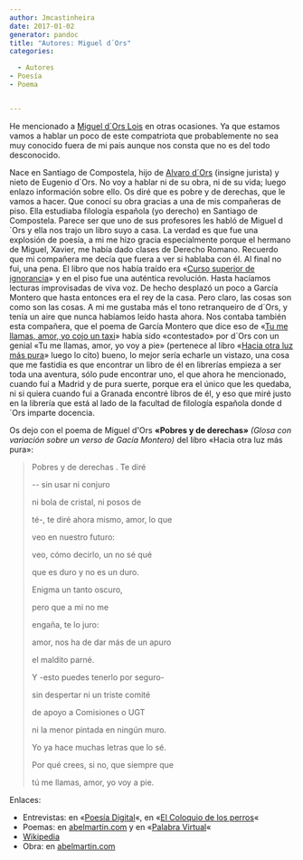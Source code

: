 ```yaml
---
author: Jmcastinheira
date: 2017-01-02
generator: pandoc
title: "Autores: Miguel d´Ors"
categories:

  - Autores
- Poesía
- Poema


---
```




He mencionado a [Miguel d´Ors
Lois](http://es.wikipedia.org/wiki/Miguel_d%27Ors) en otras ocasiones.
Ya que estamos vamos a hablar un poco de este compatriota que
probablemente no sea muy conocido fuera de mi pais aunque nos consta que
no es del todo desconocido.

Nace en Santiago de Compostela, hijo de [Alvaro
d´Ors](http://es.wikipedia.org/wiki/%C3%81lvaro_d%27Ors) (insigne
jurista) y nieto de Eugenio d´Ors. No voy a hablar ni de su obra, ni de
su vida; luego enlazo información sobre ello. Os diré que es pobre y de
derechas, que le vamos a hacer. Que conocí su obra gracias a una de mis
compañeras de piso. Ella estudiaba filología española (yo derecho) en
Santiago de Compostela. Parece ser que uno de sus profesores les habló
de Miguel d´Ors y ella nos trajo un libro suyo a casa. La verdad es que
fue una explosión de poesía, a mi me hizo gracia especialmente porque el
hermano de Miguel, Xavier, me había dado clases de Derecho Romano.
Recuerdo que mi compañera me decía que fuera a ver si hablaba con él. Al
final no fui, una pena. El libro que nos había traído era «[Curso
superior de ignorancia](http://www.abelmartin.com/aper/ors/1987.html)» y
en el piso fue una auténtica revolución. Hasta hacíamos lecturas
improvisadas de viva voz. De hecho desplazó un poco a García Montero que
hasta entonces era el rey de la casa. Pero claro, las cosas son como son
las cosas. A mi me gustaba más el tono retranqueiro de d´Ors, y tenía un
aire que nunca habíamos leído hasta ahora. Nos contaba también esta
compañera, que el poema de García Montero que dice eso de «[Tu me
llamas, amor, yo cojo un taxi](http://polisea.net/blog/?p=322)» había
sido «contestado» por d´Ors con un genial «Tu me llamas, amor, yo voy a
pie» (pertenece al libro «[Hacia otra luz más
pura](http://www.abelmartin.com/aper/ors/1999.html)» luego lo cito)
bueno, lo mejor sería echarle un vistazo, una cosa que me fastidia es
que encontrar un libro de él en librerías empieza a ser toda una
aventura, sólo pude encontrar uno, el que ahora he mencionado, cuando
fuí a Madrid y de pura suerte, porque era el único que les quedaba, ni
si quiera cuando fui a Granada encontré libros de él, y eso que miré
justo en la librería que está al lado de la facultad de filología
española donde d´Ors imparte docencia.

Os dejo con el poema de Miguel d'Ors **«Pobres y de derechas»** *(Glosa
con variación sobre un verso de Gacía Montero)* del libro «Hacia otra
luz más pura»:

> Pobres y de derechas . Te diré
>
> -- sin usar ni conjuro
>
> ni bola de cristal, ni posos de
>
> té-, te diré ahora mismo, amor, lo que
>
> veo en nuestro futuro:
>
> veo, cómo decirlo, un no sé qué
>
> que es duro y no es un duro.
>
> Enigma un tanto oscuro,
>
> pero que a mi no me
>
> engaña, te lo juro:
>
> amor, nos ha de dar más de un apuro
>
> el maldito parné.
>
> Y -esto puedes tenerlo por seguro-
>
> sin despertar ni un triste comité
>
> de apoyo a Comisiones o UGT
>
> ni la menor pintada en ningún muro.
>
> Yo ya hace muchas letras que lo sé.
>
> Por qué crees, si no, que siempre que
>
> tú me llamas, amor, yo voy a pie.

Enlaces:

-   Entrevistas: en «[Poesía
    Digital](http://www.poesiadigital.es/index.php?cmd=entrevista&id=7)«,
    en «[El Coloquio de los
    perros](http://www.elcoloquiodelosperros.net/olfateando13.htm#dors)«
-   Poemas: en
    [abelmartin.com](http://www.abelmartin.com/aper/ors/ors.html) y en
    «[Palabra
    Virtual](http://www.palabravirtual.com/index.php?ir=crit.php&wid=363&show=poemas&p=Miguel+D%B4Ors)«
  -   [Wikipedia](http://es.wikipedia.org/wiki/Miguel_d%27Ors)
  -   Obra: en
    [abelmartin.com](http://www.abelmartin.com/aper/ors/bib-mo.html)
